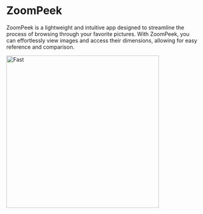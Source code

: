 # ZoomPeek

ZoomPeek is a lightweight and intuitive app designed to streamline the process of browsing through your favorite pictures. 
With ZoomPeek, you can effortlessly view images and access their dimensions, allowing for easy reference and comparison.

<img src="https://github.com/Magdalenaspace/SwiftUI-Apps/assets/96504344/81ab1b06-2f26-42a1-9ca6-d3df8fee5aff" alt="Fast" width="400">


